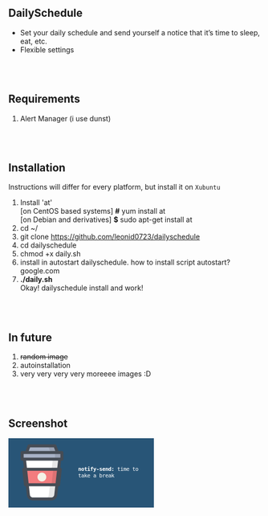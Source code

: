 ## DailySchedule

- Set your daily schedule and send yourself a notice that it’s time to sleep, eat, etc.
- Flexible settings
<br>
<br>

## Requirements

1. Alert Manager (i use dunst)

<br>
<br>

## Installation

Instructions will differ for every platform, but install it on `Xubuntu`
<br>
1. Install 'at'<br>
[on CentOS based systems]  <b>#</b> yum install at<br>
[on Debian and derivatives] <b>$</b> sudo apt-get install at
2. cd ~/
3. git clone https://github.com/leonid0723/dailyschedule
4. cd dailyschedule
6. chmod +x daily.sh
7. install in autostart dailyschedule. how to install script autostart? google.com
8. <b>./daily.sh</b><br>
 Okay! dailyschedule install and work!
<br>
<br>

## In future
1. ~~random image~~ 
2. autoinstallation
3. very very very very moreeee images :D

<br>
<br>


## Screenshot 

![](screen.png)

